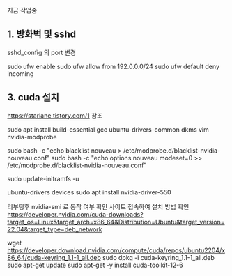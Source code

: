 지금 작업중

## 1. 방화벽 및 sshd
sshd_config 의 port 변경

sudo ufw enable 
sudo ufw allow from 192.0.0.0/24
sudo ufw default deny incoming

## 3. cuda 설치
https://starlane.tistory.com/1 참조

sudo apt install build-essential gcc ubuntu-drivers-common dkms vim nvidia-modprobe

sudo bash -c "echo blacklist nouveau > /etc/modprobe.d/blacklist-nvidia-nouveau.conf"
sudo bash -c "echo options nouveau modeset=0 >> /etc/modprobe.d/blacklist-nvidia-nouveau.conf"

sudo update-initramfs -u

ubuntu-drivers devices
sudo apt install nvidia-driver-550

리부팅후 nvidia-smi 로 동작 여부 확인
사이트 접속하여 설치 방법 확인 https://developer.nvidia.com/cuda-downloads?target_os=Linux&target_arch=x86_64&Distribution=Ubuntu&target_version=22.04&target_type=deb_network

wget https://developer.download.nvidia.com/compute/cuda/repos/ubuntu2204/x86_64/cuda-keyring_1.1-1_all.deb
sudo dpkg -i cuda-keyring_1.1-1_all.deb
sudo apt-get update
sudo apt-get -y install cuda-toolkit-12-6
